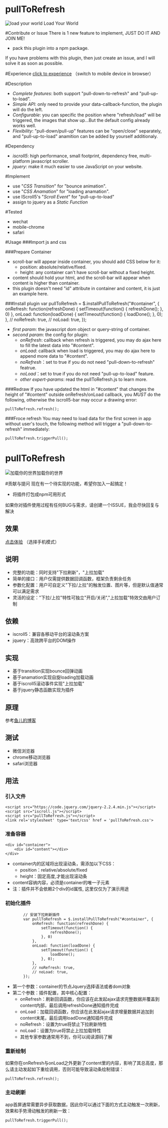 # pullToRefresh 

![load your world](logo.png) Load Your World   


#Contribute or Issue
There is 1 new feature to implement, JUST DO IT AND JOIN ME!

* pack this plugin into a npm package.

If you have problems with this plugin, then just create an issue, and I will solve it as soon as possible.

#Experience
[click to experience](https://owenliang.github.io/pullToRefresh/)
（switch to mobile device in browser）

#Description
* *Complete features*: both support "pull-down-to-refresh" and "pull-up-to-load".
* *Simple API*: only need to provide your data-callback-function, the plugin will do the left.
* *Configurable*: you can specific the position where "refresh/load" will be triggered, the images that show up...But the default config already works well.
* *Flexibility*: "pull-down/pull-up" features can be "open/close" separately, and "pull-up-to-load" anamition can be added by yourself additionaly.

#Dependency
* *iscroll5*: high performance, small footprint, dependency free, multi-platform javascript scroller.
* *jquery*: make it much easier to use JavaScript on your website.

#Implement
* use "*CSS Transition*" for "bounce animation".
* use "*CSS Anamation*" for "loading anamation".
* use IScroll5's "*Scroll Event*" for "pull-up-to-load"
* assign to jquery as a *Static Function*

#Tested
* wechat
* mobile-chrome
* safari

#Usage
###Import js and css
    <script src="https://code.jquery.com/jquery-2.2.4.min.js"></script>
    <script src="iscroll.js"></script>
    <script src="pullToRefresh.js"></script>
    <link rel='stylesheet' type='text/css' href = 'pullToRefresh.css'>

###Prepare Container
	<div id="container">
		<div id="content"></div>
	</div>
* scroll-bar will appear inside container, you should add CSS below for it:
	* 	position: absolute/relative/fixed.
	*  height: any container can't have scroll-bar without a fixed height.
* content should hold your html, and the scroll-bar will appear when content is higher than container.
* this plugin doesn't need "id" attribute in container and content, it is just an example here.

###Install plugin
            var pullToRefresh = $.installPullToRefresh("#container", {
                onRefresh: function(refreshDone) {
                    setTimeout(function() {
                        refreshDone();
                    }, 0)
                },
                onLoad: function(loadDone) {
                    setTimeout(function() {
                        loadDone();
                    }, 0);
                },
                // noRefresh: true,
                // noLoad: true,
            });
* *first param*: the javascript dom object or query-string of container.
* *second param*: the config for plugin:
	* *onRefresh*: callback when refresh is triggered, you may do ajax here to fill the latest data into "#content".
	* *onLoad*: callback when load is triggered, you may do ajax here to append more data to "#content". 
	* *noRefresh*：set to true if you do not need "pull-down-to-refresh" featrue.
	* *noLoad*：set to true if you do not need "pull-up-to-load" feature.
	* *other expert-params*: read the pullToRefresh.js to learn more.

###Redraw
If you have updated the html in "#content" that changes the height of "#content" outside onRefresh/onLoad callback, you *MUST* do the following, otherwise the iscroll5-bar may occur a drawing error:

	pullToRefresh.refresh();

###Froce refresh
You may need to load data for the first screen in app without user's touch, the following method will trigger a "pull-down-to-refresh" immediately:

    pullToRefresh.triggerPull();
    
# pullToRefresh 

![加载你的世界](logo.png)加载你的世界

#贡献与提问
现在有一个待实现的功能，希望你加入一起搞定！

* 将插件打包成npm可用形式
 
如果你对插件使用过程有任何BUG与需求，请创建一个ISSUE，我会尽快回复与解决

## 效果
[点击体验](https://owenliang.github.io/pullToRefresh/)
（选择手机模式）

## 说明
* 完整的功能：同时支持"下拉刷新"，"上拉加载"
* 简单的接口：用户仅需提供数据回调函数，框架负责剩余任务
* 参数化配置：用户可自定义"下拉/上拉"的触发位置、图片等，但是默认值通常可以满足需求
* 灵活的设定："下拉/上拉"特性可独立"开启/关闭","上拉加载"特效交由用户订制

## 依赖
* iscroll5：兼容各移动平台的滚动条方案
* jquery：高效跨平台的DOM操作

## 实现
* 基于transition实现bounce回弹动画
* 基于anamation实现自旋loading加载动画
* 基于iscroll5滚动事件实现"上拉加载"
* 基于jquery静态函数实现为插件

## 原理
参考[鱼儿的博客](http://yuerblog.cc)

## 测试
* 微信浏览器
* chrome移动浏览器
* safari浏览器

## 用法
### 引入文件
    <script src="https://code.jquery.com/jquery-2.2.4.min.js"></script>
    <script src="iscroll.js"></script>
    <script src="pullToRefresh.js"></script>
    <link rel='stylesheet' type='text/css' href = 'pullToRefresh.css'>

### 准备容器

	<div id="container">
		<div id="content"></div>
	</div>

* container内的区域将出现滚动条，需添加以下CSS：
	* position：relative/absolute/fixed
	* height：固定高度,才能出现滚动条
* content容纳内容，必须是container的唯一子元素
* 注：插件并不会依赖2个div的id属性, 这里仅仅为了演示用途

### 初始化插件
            // 安装下拉刷新插件
            var pullToRefresh = $.installPullToRefresh("#container", {
                onRefresh: function(refreshDone) {
                    setTimeout(function() {
                        refreshDone();
                    }, 0)
                },
                onLoad: function(loadDone) {
                    setTimeout(function() {
                        loadDone();
                    }, 0);
                },
                // noRefresh: true,
                // noLoad: true,
            });

* 第一个参数：container的节点Jquery选择语法或者dom对象
* 第二个参数：插件配置，其中核心配置：
	* onRefresh：刷新回调函数，你应该在此发起ajax请求完整数据并覆盖到content内部，最后调用refreshDone通知插件完成
	* onLoad：加载回调函数，你应该在此发起ajax请求增量数据并追加到content末尾，最后调用loadDone通知插件完成
	* noRefresh：设置为true将禁止下拉刷新特性
	* noLoad：设置为true将禁止上拉加载特性
	* 其他专家参数通常用不到，你可以阅读源码了解
    
### 重新绘制
如果你在onRefresh与onLoad之外更新了content里的内容，影响了其总高度，那么请主动发起如下重绘调用，否则可能导致滚动条绘制错误：

	pullToRefresh.refresh();

### 主动刷新
app首屏通常需要异步获取数据，因此你可以通过下面的方式主动触发一次刷新，效果和手势滑动触发的刷新一致：

    pullToRefresh.triggerPull();
